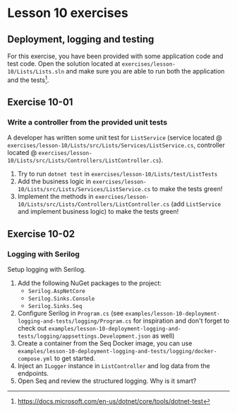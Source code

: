 # Lesson 10 exercises
## Deployment, logging and testing
For this exercise, you have been provided with some application code and test code. Open the solution located at `exercises/lesson-10/Lists/Lists.sln` and make sure you are able to run both the application and the tests[^1].

## Exercise 10-01 
### Write a controller from the provided unit tests
A developer has written some unit test for `ListService` (service located @ `exercises/lesson-10/Lists/src/Lists/Services/ListService.cs`, controller located @ `exercises/lesson-10/Lists/src/Lists/Controllers/ListController.cs`).

1. Try to run `dotnet test` in `exercises/lesson-10/Lists/test/ListTests`
2. Add the business logic in `exercises/lesson-10/Lists/src/Lists/Services/ListService.cs` to make the tests green!
3. Implement the methods in `exercises/lesson-10/Lists/src/Lists/Controllers/ListController.cs` (add `ListService` and implement business logic) to make the tests green!

## Exercise 10-02
### Logging with Serilog
Setup logging with Serilog.

1. Add the following NuGet packages to the project:
    - `Serilog.AspNetCore`
    - `Serilog.Sinks.Console`
    - `Serilog.Sinks.Seq`
2. Configure Serilog in `Program.cs` (see `examples/lesson-10-deployment-logging-and-tests/logging/Program.cs` for inspiration and don't forget to check out `examples/lesson-10-deployment-logging-and-tests/logging/appsettings.Development.json` as well)
3. Create a container from the Seq Docker image, you can use `examples/lesson-10-deployment-logging-and-tests/logging/docker-compose.yml` to get started.
4. Inject an `ILogger` instance in `ListController` and log data from the endpoints.
5. Open Seq and review the structured logging. Why is it smart?

[^1]: https://docs.microsoft.com/en-us/dotnet/core/tools/dotnet-test